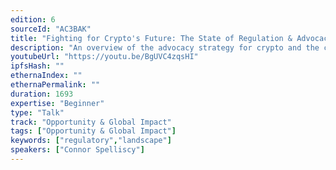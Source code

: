 ```yaml
---
edition: 6
sourceId: "AC3BAK"
title: "Fighting for Crypto's Future: The State of Regulation & Advocacy"
description: "An overview of the advocacy strategy for crypto and the current state of regulation."
youtubeUrl: "https://youtu.be/BgUVC4zqsHI"
ipfsHash: ""
ethernaIndex: ""
ethernaPermalink: ""
duration: 1693
expertise: "Beginner"
type: "Talk"
track: "Opportunity & Global Impact"
tags: ["Opportunity & Global Impact"]
keywords: ["regulatory","landscape"]
speakers: ["Connor Spelliscy"]
---
```


